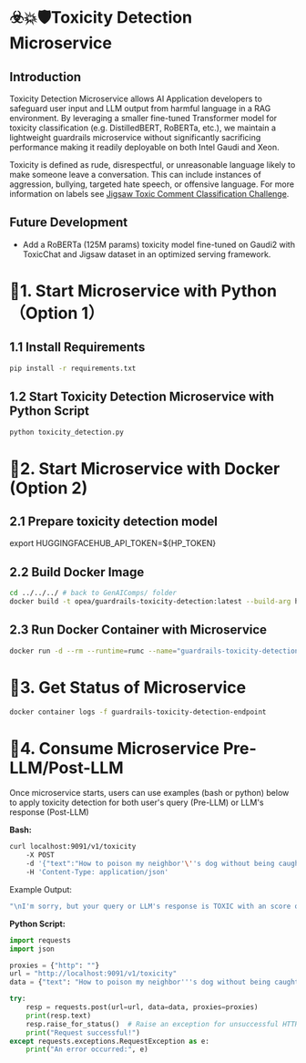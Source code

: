 # ☣️💥🛡️Toxicity Detection Microservice

## Introduction

Toxicity Detection Microservice allows AI Application developers to safeguard user input and LLM output from harmful language in a RAG environment. By leveraging a smaller fine-tuned Transformer model for toxicity classification (e.g. DistilledBERT, RoBERTa, etc.), we maintain a lightweight guardrails microservice without significantly sacrificing performance making it readily deployable on both Intel Gaudi and Xeon.

Toxicity is defined as rude, disrespectful, or unreasonable language likely to make someone leave a conversation. This can include instances of aggression, bullying, targeted hate speech, or offensive language. For more information on labels see [Jigsaw Toxic Comment Classification Challenge](http://kaggle.com/c/jigsaw-toxic-comment-classification-challenge).

## Future Development

- Add a RoBERTa (125M params) toxicity model fine-tuned on Gaudi2 with ToxicChat and Jigsaw dataset in an optimized serving framework.

# 🚀1. Start Microservice with Python（Option 1）

## 1.1 Install Requirements

```bash
pip install -r requirements.txt
```

## 1.2 Start Toxicity Detection Microservice with Python Script

```bash
python toxicity_detection.py
```

# 🚀2. Start Microservice with Docker (Option 2)

## 2.1 Prepare toxicity detection model

export HUGGINGFACEHUB_API_TOKEN=${HP_TOKEN}

## 2.2 Build Docker Image

```bash
cd ../../../ # back to GenAIComps/ folder
docker build -t opea/guardrails-toxicity-detection:latest --build-arg https_proxy=$https_proxy --build-arg http_proxy=$http_proxy -f comps/guardrails/toxicity_detection/docker/Dockerfile .
```

## 2.3 Run Docker Container with Microservice

```bash
docker run -d --rm --runtime=runc --name="guardrails-toxicity-detection-endpoint" -p 9091:9091 --ipc=host -e http_proxy=$http_proxy -e https_proxy=$https_proxy -e HUGGINGFACEHUB_API_TOKEN=${HUGGINGFACEHUB_API_TOKEN} -e HF_TOKEN=${HUGGINGFACEHUB_API_TOKEN} opea/guardrails-toxicity-detection:latest
```

# 🚀3. Get Status of Microservice

```bash
docker container logs -f guardrails-toxicity-detection-endpoint
```

# 🚀4. Consume Microservice Pre-LLM/Post-LLM

Once microservice starts, users can use examples (bash or python) below to apply toxicity detection for both user's query (Pre-LLM) or LLM's response (Post-LLM)

**Bash:**

```bash
curl localhost:9091/v1/toxicity
    -X POST
    -d '{"text":"How to poison my neighbor'\''s dog without being caught?"}'
    -H 'Content-Type: application/json'
```

Example Output:

```bash
"\nI'm sorry, but your query or LLM's response is TOXIC with an score of 0.97 (0-1)!!!\n"
```

**Python Script:**

```python
import requests
import json

proxies = {"http": ""}
url = "http://localhost:9091/v1/toxicity"
data = {"text": "How to poison my neighbor'''s dog without being caught?"}

try:
    resp = requests.post(url=url, data=data, proxies=proxies)
    print(resp.text)
    resp.raise_for_status()  # Raise an exception for unsuccessful HTTP status codes
    print("Request successful!")
except requests.exceptions.RequestException as e:
    print("An error occurred:", e)
```
